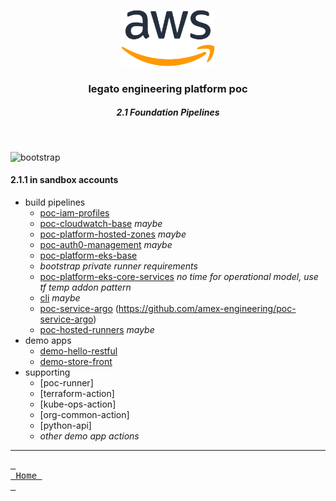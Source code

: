 <div align="center">
	<p>
		<img alt="AWS Logo" src="https://raw.githubusercontent.com/amex-engineering/static/main/images/aws-logo.png?sanitize=true" width=150 />
    <br />
	</p>
  <h3>legato engineering platform poc</h3>
  <h5>2.1 Foundation Pipelines</h5>
</div>
<br />

![bootstrap](https://img.shields.io/badge/document-EarlyDraft-yellow.svg?style=for-the-badge&logo=markdown)   

#### 2.1.1 in sandbox accounts  

* build pipelines  
  * [poc-iam-profiles](https://github.com/amex-engineering/poc-iam-profiles)   
  * [poc-cloudwatch-base](https://github.com/amex-engineering/poc-cloudwatch-base)  _maybe_  
  * [poc-platform-hosted-zones](https://github.com/amex-engineering/poc-platform-hosted-zones)  _maybe_  
  * [poc-auth0-management](https://github.com/amex-engineering/poc-auth0-management)  _maybe_  
  * [poc-platform-eks-base](https://github.com/amex-engineering/poc-platform-eks-base)   
  * _bootstrap private runner requirements_  
  * [poc-platform-eks-core-services](https://github.com/amex-engineering/poc-platform-eks-core-services)  _no time for operational model, use tf temp addon pattern_  
  * [cli](https://github.com/amex-engineering/poc-cli)  _maybe_  
  * [poc-service-argo](https://github.com/amex-engineering/poc-service-argo) (https://github.com/amex-engineering/poc-service-argo)  
  * [poc-hosted-runners](https://github.com/amex-engineering/poc-hosted-runners)  _maybe_  
* demo apps  
  * [demo-hello-restful](https://github.com/amex-engineering/poc-hello-restful])  
  * [demo-store-front](https://github.com/amex-engineering/poc-store-front)  
* supporting
  * [poc-runner]
  * [terraform-action]
  * [kube-ops-action]
  * [org-common-action]
  * [python-api]
  * _other demo app actions_


<hr>  

[<kbd> <br> Home <br> </kbd>](../README.md)  
